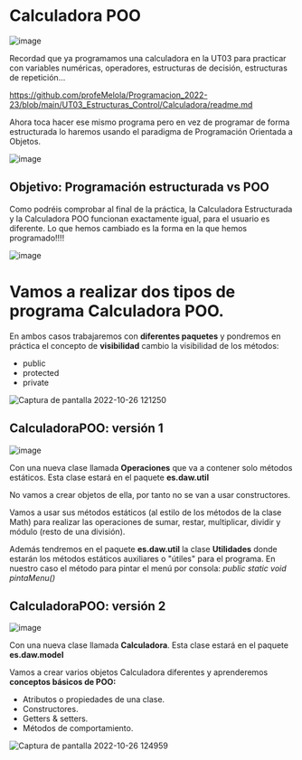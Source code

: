 # Calculadora POO

![image](https://user-images.githubusercontent.com/91023374/194544336-359660e2-45bd-47d8-864c-0af2ae3cb32a.png)

Recordad que ya programamos una calculadora en la UT03 para practicar con variables numéricas, operadores, estructuras de decisión, estructuras de repetición...

https://github.com/profeMelola/Programacion_2022-23/blob/main/UT03_Estructuras_Control/Calculadora/readme.md

Ahora toca hacer ese mismo programa pero en vez de programar de forma estructurada lo haremos usando el paradigma de Programación Orientada a Objetos.


![image](https://user-images.githubusercontent.com/91023374/197996494-e8d162ae-4a23-40e0-86be-07ae5cd0eab1.png)


## Objetivo: Programación estructurada vs POO

Como podréis comprobar al final de la práctica, la Calculadora Estructurada y la Calculadora POO funcionan exactamente igual, para el usuario es diferente. 
Lo que hemos cambiado es la forma en la que hemos programado!!!!

![image](https://user-images.githubusercontent.com/91023374/198002250-f92b174d-5b7d-4fa9-8504-f3d64d5b522d.png)

# Vamos a realizar dos tipos de programa Calculadora POO.

En ambos casos trabajaremos con **diferentes paquetes** y pondremos en práctica el concepto de **visibilidad** cambio la visibilidad de los métodos:
- public
- protected
- private


![Captura de pantalla 2022-10-26 121250](https://user-images.githubusercontent.com/91023374/198000549-855df116-3794-40cb-a976-23860fc44bfa.jpg)


## CalculadoraPOO: versión 1

![image](https://user-images.githubusercontent.com/91023374/197997786-5c5e200a-7bf0-435e-a2a7-c612728ae35b.png)


Con una nueva clase llamada **Operaciones** que va a contener solo métodos estáticos. Esta clase estará en el paquete **es.daw.util**

No vamos a crear objetos de ella, por tanto no se van a usar constructores.

Vamos a usar sus métodos estáticos (al estilo de los métodos de la clase Math) para realizar las operaciones de sumar, restar, multiplicar, dividir y módulo (resto de una división).

Además tendremos en el paquete **es.daw.util** la clase **Utilidades** donde estarán los métodos estáticos auxiliares o "útiles" para el programa. En nuestro caso el método para pintar el menú por consola: *public static void pintaMenu()*

## CalculadoraPOO: versión 2

![image](https://user-images.githubusercontent.com/91023374/197997866-a8feae2c-2313-41a5-8c81-7d2932d5233e.png)

Con una nueva clase llamada **Calculadora**. Esta clase estará en el paquete **es.daw.model**

Vamos a crear varios objetos Calculadora diferentes y aprenderemos **conceptos básicos de POO:**

- Atributos o propiedades de una clase.
- Constructores.
- Getters & setters.
- Métodos de comportamiento.



![Captura de pantalla 2022-10-26 124959](https://user-images.githubusercontent.com/91023374/198008117-661e67be-e7a4-43d4-83b0-0a7c1507b76c.jpg)
